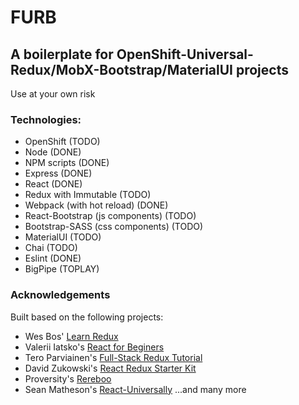 # FURB

## A boilerplate for OpenShift-Universal-Redux/MobX-Bootstrap/MaterialUI projects

Use at your own risk

### Technologies:

- OpenShift (TODO)
- Node (DONE)
- NPM scripts (DONE)
- Express (DONE)
- React (DONE)
- Redux with Immutable (TODO)
- Webpack (with hot reload) (DONE)
- React-Bootstrap (js components) (TODO)
- Bootstrap-SASS (css components) (TODO)
- MaterialUI (TODO)
- Chai (TODO)
- Eslint (DONE)
- BigPipe (TOPLAY)

### Acknowledgements

Built based on the following projects:

- Wes Bos' [Learn Redux](learnredux.com)
- Valerii Iatsko's [React for Beginers](https://medium.com/codingbox/react-for-beginners-part-1-setting-up-repository-babel-express-web-server-webpack-a3a90cc05d1e)
- Tero Parviainen's [Full-Stack Redux Tutorial](http://teropa.info/blog/2015/09/10/full-stack-redux-tutorial.html)
- David Zukowski's [React Redux Starter Kit](https://github.com/davezuko/react-redux-starter-kit)
- Proversity's [Rereboo](https://github.com/proversity-org/generator-rereboo)
- Sean Matheson's [React-Universally](https://github.com/ctrlplusb/react-universally)
...and many more


